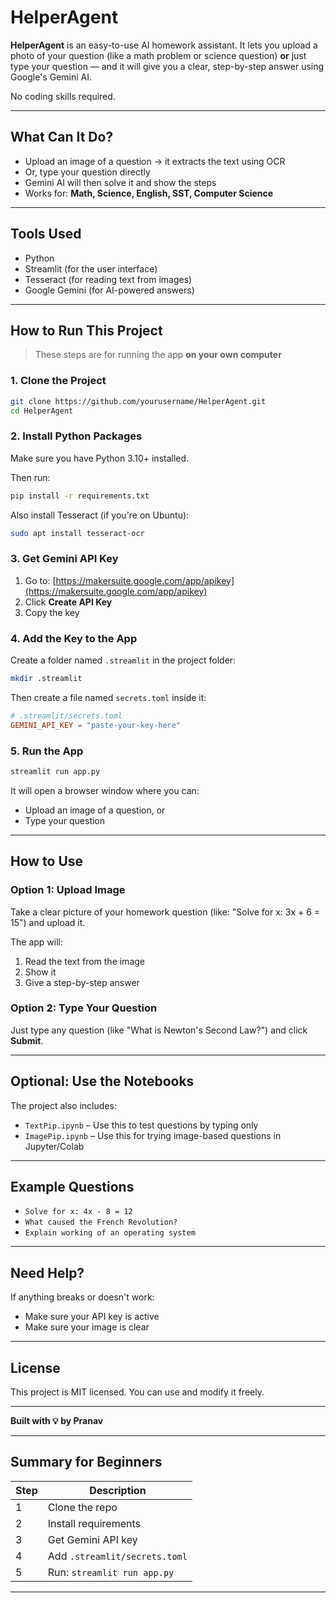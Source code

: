 # HelperAgent

**HelperAgent** is an easy-to-use AI homework assistant. It lets you upload a photo of your question (like a math problem or science question) **or** just type your question — and it will give you a clear, step-by-step answer using Google's Gemini AI.

No coding skills required.

---

## What Can It Do?

- Upload an image of a question → it extracts the text using OCR
- Or, type your question directly
- Gemini AI will then solve it and show the steps
- Works for: **Math, Science, English, SST, Computer Science**

---

## Tools Used

- Python
- Streamlit (for the user interface)
- Tesseract (for reading text from images)
- Google Gemini (for AI-powered answers)

---

## How to Run This Project

> These steps are for running the app **on your own computer**

### 1. Clone the Project

```bash
git clone https://github.com/yourusername/HelperAgent.git
cd HelperAgent
```

### 2. Install Python Packages

Make sure you have Python 3.10+ installed.

Then run:

```bash
pip install -r requirements.txt
```

Also install Tesseract (if you're on Ubuntu):

```bash
sudo apt install tesseract-ocr
```

### 3. Get Gemini API Key

1. Go to: [https://makersuite.google.com/app/apikey](https://makersuite.google.com/app/apikey)
2. Click **Create API Key**
3. Copy the key

### 4. Add the Key to the App

Create a folder named `.streamlit` in the project folder:

```bash
mkdir .streamlit
```

Then create a file named `secrets.toml` inside it:

```toml
# .streamlit/secrets.toml
GEMINI_API_KEY = "paste-your-key-here"
```

### 5. Run the App

```bash
streamlit run app.py
```

It will open a browser window where you can:

* Upload an image of a question, or
* Type your question

---

## How to Use

### Option 1: Upload Image

Take a clear picture of your homework question (like: "Solve for x: 3x + 6 = 15") and upload it.

The app will:

1. Read the text from the image
2. Show it
3. Give a step-by-step answer

### Option 2: Type Your Question

Just type any question (like "What is Newton's Second Law?") and click **Submit**.

---

## Optional: Use the Notebooks

The project also includes:

* `TextPip.ipynb` – Use this to test questions by typing only
* `ImagePip.ipynb` – Use this for trying image-based questions in Jupyter/Colab

---

## Example Questions

* `Solve for x: 4x - 8 = 12`
* `What caused the French Revolution?`
* `Explain working of an operating system`

---

## Need Help?

If anything breaks or doesn't work:

* Make sure your API key is active
* Make sure your image is clear

---

## License

This project is MIT licensed. You can use and modify it freely.

---

**Built with 💡 by Pranav**

---

## Summary for Beginners

| Step | Description |
|------|-------------|
| 1️   | Clone the repo |
| 2️   | Install requirements |
| 3️   | Get Gemini API key |
| 4️   | Add `.streamlit/secrets.toml` |
| 5️   | Run: `streamlit run app.py` |

--- 
